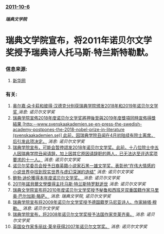 ### [2011-10-6](/news/2011/10/6/index.md)

##### 瑞典文学院
# 瑞典文学院宣布，将2011年诺贝尔文学奖授予瑞典诗人托马斯·特兰斯特勒默。




### 信息来源:

1. [新华网](http://news.xinhuanet.com/world/2011-10/06/c_122123505.htm)

### 有关:

1. [奥尔嘉·朵卡萩和彼得·汉德克分别获瑞典学院颁发2018年和2019年诺贝尔文学奖 ](/zh/news/2019/10/10/奥尔嘉-朵卡萩和彼得-汉德克分别获瑞典学院颁发2018年和2019年诺贝尔文学奖.md) _消息: 诺贝尔文学奖_
2. [瑞典学院宣佈2018年度诺贝尔文学奖將押後至與2019年度獎項同時宣佈得獎結果 [http:--www.svenskaakademien.se-en-press-the-swedish-academy-postpones-the-2018-nobel-prize-in-literature (svenskaakademien.se)] 此前，因瑞典学院丑闻在4月初陆续有院士离席，后引发此项决定。](/zh/news/2018/05/4/瑞典学院宣佈2018年度诺贝尔文学奖將押後至與2019年度獎項同時宣佈得獎結果-http-wwwsvenskaa.md) _消息: 诺贝尔文学奖_
3. [瑞典学院宣布，可能会暂停颂发2018年诺贝尔文学奖。此前，十八位院士中五人因瑞典学院丑闻请辞，加上因其它原因请辞职的两人，已无法达至评选奖项要求的十一人。](/zh/news/2018/04/25/瑞典学院宣布-可能会暂停颂发2018年诺贝尔文学奖-此前-十八位院士中五人因瑞典学院丑闻请辞-加上因其它原因请辞职的两人.md) _消息: 诺贝尔文学奖_
4. [诺贝尔奖委员会授予日裔英籍小说家石黑一雄文学奖，表彰他“在伟大情感的小说世界中找到现实世界与虚幻深渊的连结”](/zh/news/2017/10/5/诺贝尔奖委员会授予日裔英籍小说家石黑一雄文学奖-表彰他-在伟大情感的小说世界中找到现实世界与虚幻深渊的连结.md) _消息: 诺贝尔文学奖_
5. [鲍勃·迪伦獲得本年度诺贝尔文学奖。 ](/zh/news/2016/10/13/鲍勃-迪伦獲得本年度诺贝尔文学奖.md) _消息: 诺贝尔文学奖_
6. [2011年諾貝爾文學獎得主托马斯·特兰斯特罗默逝世](/zh/news/2015/03/26/2011年諾貝爾文學獎得主托马斯-特兰斯特罗默逝世.md) _消息: 诺贝尔文学奖_
7. [ 瑞典文学院宣布将2010年度诺贝尔文学奖授予秘鲁和西班牙双重国籍作家马里奥·巴尔加斯·略萨。](/zh/news/2010/10/7/瑞典文学院宣布将2010年度诺贝尔文学奖授予秘鲁和西班牙双重国籍作家马里奥-巴尔加斯-略萨.md) _消息: 瑞典文学院, 诺贝尔文学奖_
8. [ 瑞典学院宣布将2009年诺贝尔文学奖授予德国籍罗马尼亚诗人、作家赫塔·穆勒。](/zh/news/2009/10/8/瑞典学院宣布将2009年诺贝尔文学奖授予德国籍罗马尼亚诗人-作家赫塔-穆勒.md) _消息: 诺贝尔文学奖_
9. [瑞典学院宣布，将2008年诺贝尔文学奖授予法国作家克莱齐奥。](/zh/news/2008/10/9/瑞典学院宣布-将2008年诺贝尔文学奖授予法国作家克莱齐奥.md) _消息: 诺贝尔文学奖_
10. [英国女作家多丽丝·莱辛获得2007年诺贝尔文学奖。](/zh/news/2007/10/11/英国女作家多丽丝-莱辛获得2007年诺贝尔文学奖.md) _消息: 诺贝尔文学奖_
